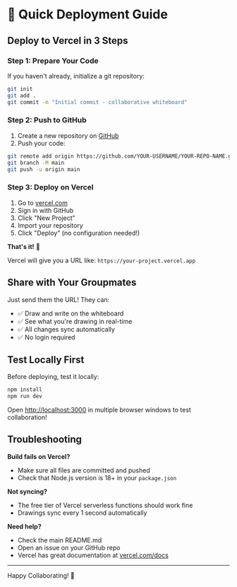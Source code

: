 # 🚀 Quick Deployment Guide

## Deploy to Vercel in 3 Steps

### Step 1: Prepare Your Code

If you haven't already, initialize a git repository:

```bash
git init
git add .
git commit -m "Initial commit - collaborative whiteboard"
```

### Step 2: Push to GitHub

1. Create a new repository on [GitHub](https://github.com/new)
2. Push your code:

```bash
git remote add origin https://github.com/YOUR-USERNAME/YOUR-REPO-NAME.git
git branch -M main
git push -u origin main
```

### Step 3: Deploy on Vercel

1. Go to [vercel.com](https://vercel.com)
2. Sign in with GitHub
3. Click "New Project"
4. Import your repository
5. Click "Deploy" (no configuration needed!)

**That's it!** 🎉

Vercel will give you a URL like: `https://your-project.vercel.app`

## Share with Your Groupmates

Just send them the URL! They can:
- ✅ Draw and write on the whiteboard
- ✅ See what you're drawing in real-time
- ✅ All changes sync automatically
- ✅ No login required

## Test Locally First

Before deploying, test it locally:

```bash
npm install
npm run dev
```

Open [http://localhost:3000](http://localhost:3000) in multiple browser windows to test collaboration!

## Troubleshooting

**Build fails on Vercel?**
- Make sure all files are committed and pushed
- Check that Node.js version is 18+ in your `package.json`

**Not syncing?**
- The free tier of Vercel serverless functions should work fine
- Drawings sync every 1 second automatically

**Need help?**
- Check the main README.md
- Open an issue on your GitHub repo
- Vercel has great documentation at [vercel.com/docs](https://vercel.com/docs)

---

Happy Collaborating! 🎨


